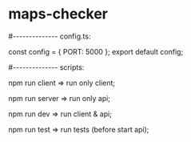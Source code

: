 ﻿# maps-checker

#--------------
config.ts:

const config = {
    PORT: 5000
};
export default config;

#--------------
scripts:

npm run client => run only client;

npm run server => run only api;

npm run dev => run client & api;

npm run test => run tests (before start api);
